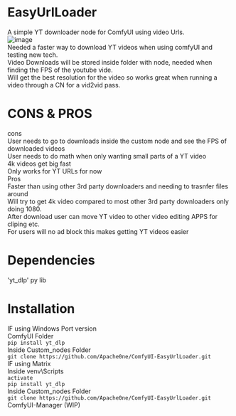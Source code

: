 # EasyUrlLoader
A simple YT downloader node for ComfyUI using video Urls. \
![image](https://github.com/user-attachments/assets/30501d79-6073-4653-8eaf-452ebc7fd719)\
Needed a faster way to download YT videos when using comfyUI and testing new tech. \
Video Downloads will be stored inside folder with node, needed when finding the FPS of the youtube vide. \
Will get the best resolution for the video so works great when running a video through a CN for a vid2vid pass.
# CONS & PROS
cons\
User needs to go to downloads inside the custom node and see the FPS of downloaded videos\
User needs to do math when only wanting small parts of a YT video\
4k videos get big fast\
Only works for YT URLs for now\
Pros\
Faster than using other 3rd party downloaders and needing to trasnfer files around\
Will try to get 4k video compared to most other 3rd party downloaders only doing 1080.\
After download user can move YT video to other video editing APPS for cliping etc.\
For users will no ad block this makes getting YT videos easier
# Dependencies
'yt_dlp' py lib
# Installation
IF using Windows Port version\
ComfyUI Folder\
```pip install yt_dlp```\
Inside Custom_nodes Folder\
```git clone https://github.com/Apache0ne/ComfyUI-EasyUrlLoader.git ```\
IF using Matrix \
Inside venv\Scripts\
```activate```\
```pip install yt_dlp```\
Inside Custom_nodes Folder\
```git clone https://github.com/Apache0ne/ComfyUI-EasyUrlLoader.git ```\
ComfyUI-Manager (WIP)
